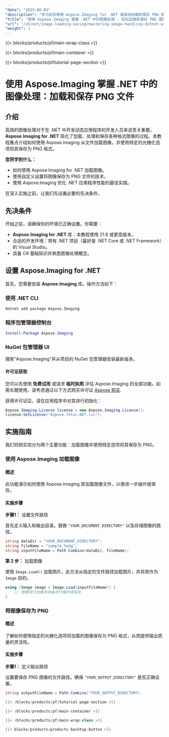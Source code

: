 ```yaml
---
"date": "2025-06-03"
"description": "学习如何使用 Aspose.Imaging for .NET 高效地加载和保存 PNG 格式图像。本指南涵盖加载、操作和保存技巧。"
"title": "使用 Aspose.Imaging 掌握 .NET 中的图像处理 - 轻松加载和保存 PNG 图像"
"url": "/zh/net/image-loading-saving/mastering-image-handling-dotnet-aspose-imaging/"
"weight": 1
---
```


{{< blocks/products/pf/main-wrap-class >}}

{{< blocks/products/pf/main-container >}}

{{< blocks/products/pf/tutorial-page-section >}}
# 使用 Aspose.Imaging 掌握 .NET 中的图像处理：加载和保存 PNG 文件

## 介绍

高效的图像处理对于在 .NET 中开发动态应用程序的开发人员来说至关重要。 **Aspose.Imaging for .NET** 简化了加载、处理和保存各种格式图像的过程。本教程重点介绍如何使用 Aspose.Imaging 从文件加载图像，并使用特定的光栅化选项将其保存为 PNG 格式。

**您将学到什么：**

- 如何使用 Aspose.Imaging for .NET 加载图像。
- 使用自定义设置将图像保存为 PNG 文件的技术。
- 使用 Aspose.Imaging 优化 .NET 应用程序性能的最佳实践。

在深入实施之前，让我们先设置必要的先决条件。

## 先决条件

开始之前，请确保你的环境已正确设置。你需要：

- **Aspose.Imaging for .NET** 库：本教程使用 21.6 或更高版本。
- 合适的开发环境：带有 .NET 项目（最好是 .NET Core 或 .NET Framework）的 Visual Studio。
- 具备 C# 基础知识并熟悉图像处理概念。

## 设置 Aspose.Imaging for .NET

首先，您需要安装 **Aspose.Imaging** 库。操作方法如下：

### 使用 .NET CLI
```bash
dotnet add package Aspose.Imaging
```

### 程序包管理器控制台
```powershell
Install-Package Aspose.Imaging
```

### NuGet 包管理器 UI
搜索“Aspose.Imaging”并从项目的 NuGet 包管理器安装最新版本。

#### 许可证获取
您可以先使用 **免费试用** 或请求 **临时执照** 评估 Aspose.Imaging 的全部功能。如需长期使用，请考虑通过以下方式购买许可证 [Aspose 购买](https://purchase。aspose.com/buy).

获得许可证后，请在应用程序中对其进行初始化：
```csharp
Aspose.Imaging.License license = new Aspose.Imaging.License();
license.SetLicense("Aspose.Total.NET.lic");
```

## 实施指南

我们将把实现分为两个主要功能：加载图像并使用特定选项将其保存为 PNG。

### 使用 Aspose.Imaging 加载图像

#### 概述
此功能演示如何使用 Aspose.Imaging 库加载图像文件，以便进一步操作或保存。

#### 实施步骤
**步骤1：** 设置文件路径

首先定义输入和输出目录。替换 `"YOUR_DOCUMENT_DIRECTORY"` 以及存储图像的路径。
```csharp
string dataDir = "YOUR_DOCUMENT_DIRECTORY";
string fileName = "sample.fodg";
string inputFileName = Path.Combine(dataDir, fileName);
```
**第 2 步：** 加载图像

使用 `Image.Load()` 加载图片。此方法从指定的文件路径加载图片，并将其作为 `Image` 目的。
```csharp
using (Image image = Image.Load(inputFileName)) {
    // 图像现已加载并准备进行操作或保存
}
```
### 将图像保存为 PNG

#### 概述
了解如何使用指定的光栅化选项将加载的图像保存为 PNG 格式，从而提供输出质量的灵活性。

#### 实施步骤
**步骤1：** 定义输出路径

设置要保存 PNG 图像的文件路径。确保 `"YOUR_OUTPUT_DIRECTORY"` 是否正确设置。
```csharp
string outputFileName = Path.Combine("YOUR_OUTPUT_DIRECTORY\

{{< /blocks/products/pf/tutorial-page-section >}}

{{< /blocks/products/pf/main-container >}}

{{< /blocks/products/pf/main-wrap-class >}}

{{< blocks/products/products-backtop-button >}}